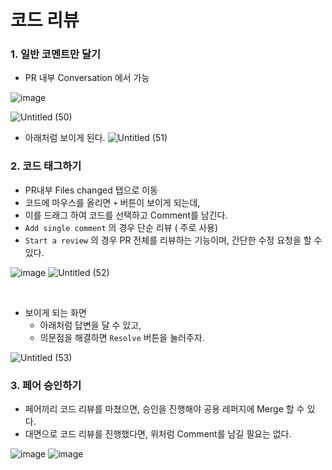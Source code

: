 # 코드 리뷰

### 1. 일반 코멘트만 달기

- PR 내부 Conversation 에서 가능



![image](https://github.com/SSAFY-10th-Seoul17/algorithm_ssafy/assets/99643732/193069c1-6393-4322-a2e0-d4afc0b96e0e)

![Untitled (50)](https://github.com/SSAFY-10th-Seoul17/algorithm_ssafy/assets/99643732/4cdc6fbe-9d5c-41d6-853a-b78ac775a7d4)
- 아래처럼 보이게 된다.
![Untitled (51)](https://github.com/SSAFY-10th-Seoul17/algorithm_ssafy/assets/99643732/a49c8ce9-3b82-4aad-9594-1074a2821b27)




### 2. 코드 태그하기

- PR내부 Files changed 탭으로 이동
- 코드에 마우스를 올리면 `+` 버튼이 보이게 되는데,
- 이를 드래그 하여 코드를 선택하고 Comment를 남긴다.
- `Add single comment` 의 경우 단순 리뷰 ( 주로 사용)
- `Start a review` 의 경우 PR 전체를 리뷰하는 기능이며, 간단한 수정 요청을 할 수 있다.

![image](https://github.com/SSAFY-10th-Seoul17/algorithm_ssafy/assets/99643732/693a90c2-cb0e-4e89-b146-b08399e3b239)
![Untitled (52)](https://github.com/SSAFY-10th-Seoul17/algorithm_ssafy/assets/99643732/65214054-a28a-433f-9106-dea101e19f4a)


<br>

- 보이게 되는 화면
    - 아래처럼 답변을 달 수 있고,
    - 의문점을 해결하면 `Resolve` 버튼을 눌러주자.
 
![Untitled (53)](https://github.com/SSAFY-10th-Seoul17/algorithm_ssafy/assets/99643732/8f57db94-ab82-47d5-810c-10af2b45df1a)




### 3. 페어 승인하기

- 페어끼리 코드 리뷰를 마쳤으면, 승인을 진행해야 공용 레퍼지에 Merge 할 수 있다.
- 대면으로 코드 리뷰를 진행했다면, 위처럼 Comment를 남길 필요는 없다.


![image](https://github.com/SSAFY-10th-Seoul17/algorithm_ssafy/assets/99643732/693a90c2-cb0e-4e89-b146-b08399e3b239)
![image](https://github.com/SSAFY-10th-Seoul17/algorithm_ssafy/assets/99643732/a9308ec8-9fc3-4f8c-a249-69cb3603ead9)



